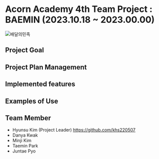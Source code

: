 # Acorn Academy 4th Team Project : BAEMIN (2023.10.18 ~ 2023.00.00)

![배달의민족](https://github.com/khs220507/AcornAcademy_TeamProejct_TodoList/assets/129834692/0138636e-1026-423d-bc82-614ae77d516f)

## Project Goal

## Project Plan Management

## Implemented features

## Examples of Use

## Team Member
- Hyunsu Kim (Project Leader) https://github.com/khs220507
- Danya Kwak
- Minji Kim
- Taemin Park
- Juntae Pyo
